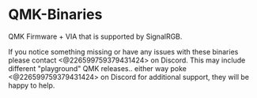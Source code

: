 # QMK-Binaries
QMK Firmware + VIA that is supported by SignalRGB.

If you notice something missing or have any issues with these binaries please contact <@226599759379431424> on Discord.
	This may include different "playground" QMK releases.. either way poke <@226599759379431424> on Discord for additional support, they will be happy to help.